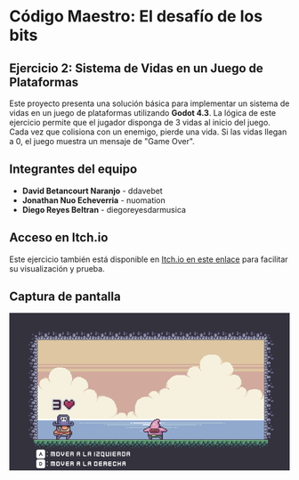 # Código Maestro: El desafío de los bits
## Ejercicio 2: Sistema de Vidas en un Juego de Plataformas

Este proyecto presenta una solución básica para implementar un sistema de vidas en un juego de plataformas utilizando **Godot 4.3**. La lógica de este ejercicio permite que el jugador disponga de 3 vidas al inicio del juego. Cada vez que colisiona con un enemigo, pierde una vida. Si las vidas llegan a 0, el juego muestra un mensaje de "Game Over".

## Integrantes del equipo
- **David Betancourt Naranjo** - ddavebet
- **Jonathan Nuo Echeverria** - nuomation
- **Diego Reyes Beltran** - diegoreyesdarmusica

## Acceso en Itch.io
Este ejercicio también está disponible en [Itch.io en este enlace](https://ddavebet.itch.io/ejercicio-postulacion) para facilitar su visualización y prueba.

## Captura de pantalla
![Imagen](screenshots/screenshot-1.png)